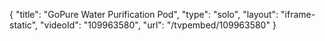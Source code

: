 {
    "title": "GoPure Water Purification Pod",
    "type": "solo",
    "layout": "iframe-static",
    "videoId": "109963580",
    "url": "\/tvpembed\/109963580"
}